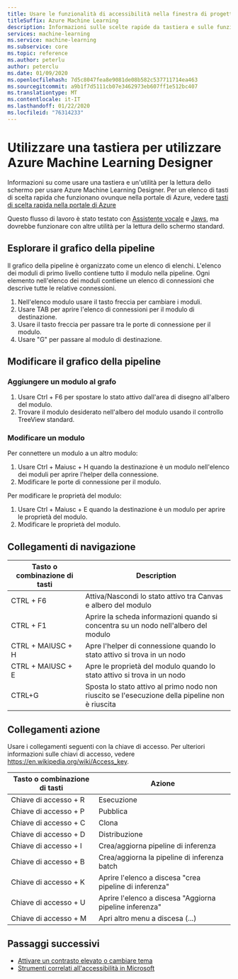 ```yaml
---
title: Usare le funzionalità di accessibilità nella finestra di progettazione
titleSuffix: Azure Machine Learning
description: Informazioni sulle scelte rapide da tastiera e sulle funzionalità di accessibilità per la lettura schermo disponibili nella finestra di progettazione.
services: machine-learning
ms.service: machine-learning
ms.subservice: core
ms.topic: reference
ms.author: peterlu
author: peterclu
ms.date: 01/09/2020
ms.openlocfilehash: 7d5c8047fea8e9081de08b582c537711714ea463
ms.sourcegitcommit: a9b1f7d5111cb07e3462973eb607ff1e512bc407
ms.translationtype: MT
ms.contentlocale: it-IT
ms.lasthandoff: 01/22/2020
ms.locfileid: "76314233"
---
```

# <a name="use-a-keyboard-to-use-azure-machine-learning-designer"></a>Utilizzare una tastiera per utilizzare Azure Machine Learning Designer

Informazioni su come usare una tastiera e un'utilità per la lettura dello schermo per usare Azure Machine Learning Designer. Per un elenco di tasti di scelta rapida che funzionano ovunque nella portale di Azure, vedere [tasti di scelta rapida nella portale di Azure](../azure-portal/azure-portal-keyboard-shortcuts.md)

Questo flusso di lavoro è stato testato con [Assistente vocale](https://support.microsoft.com/help/22798/windows-10-complete-guide-to-narrator) e [Jaws](https://www.freedomscientific.com/products/software/jaws/), ma dovrebbe funzionare con altre utilità per la lettura dello schermo standard.

## <a name="navigate-the-pipeline-graph"></a>Esplorare il grafico della pipeline

Il grafico della pipeline è organizzato come un elenco di elenchi. L'elenco dei moduli di primo livello contiene tutto il modulo nella pipeline. Ogni elemento nell'elenco dei moduli contiene un elenco di connessioni che descrive tutte le relative connessioni. 

1. Nell'elenco modulo usare il tasto freccia per cambiare i moduli.
1. Usare TAB per aprire l'elenco di connessioni per il modulo di destinazione.
1. Usare il tasto freccia per passare tra le porte di connessione per il modulo.
1. Usare "G" per passare al modulo di destinazione.

## <a name="edit-the-pipeline-graph"></a>Modificare il grafico della pipeline

### <a name="add-a-module-to-the-graph"></a>Aggiungere un modulo al grafo

1. Usare Ctrl + F6 per spostare lo stato attivo dall'area di disegno all'albero del modulo.
1. Trovare il modulo desiderato nell'albero del modulo usando il controllo TreeView standard.

### <a name="edit-a-module"></a>Modificare un modulo

Per connettere un modulo a un altro modulo:

1. Usare Ctrl + Maiusc + H quando la destinazione è un modulo nell'elenco dei moduli per aprire l'helper della connessione.
1. Modificare le porte di connessione per il modulo.

Per modificare le proprietà del modulo:

1. Usare Ctrl + Maiusc + E quando la destinazione è un modulo per aprire le proprietà del modulo.
1. Modificare le proprietà del modulo.

## <a name="navigation-shortcuts"></a>Collegamenti di navigazione

| Tasto o combinazione di tasti | Description |
|-|-|
| CTRL + F6 | Attiva/Nascondi lo stato attivo tra Canvas e albero del modulo |
| CTRL + F1   | Aprire la scheda informazioni quando si concentra su un nodo nell'albero del modulo |
| CTRL + MAIUSC + H | Apre l'helper di connessione quando lo stato attivo si trova in un nodo |
| CTRL + MAIUSC + E | Apre le proprietà del modulo quando lo stato attivo si trova in un nodo |
| CTRL+G | Sposta lo stato attivo al primo nodo non riuscito se l'esecuzione della pipeline non è riuscita |

## <a name="action-shortcuts"></a>Collegamenti azione

Usare i collegamenti seguenti con la chiave di accesso. Per ulteriori informazioni sulle chiavi di accesso, vedere https://en.wikipedia.org/wiki/Access_key.

| Tasto o combinazione di tasti | Azione |
|-|-|
| Chiave di accesso + R | Esecuzione |
| Chiave di accesso + P | Pubblica |
| Chiave di accesso + C | Clona |
| Chiave di accesso + D | Distribuzione |
| Chiave di accesso + I | Crea/aggiorna pipeline di inferenza |
| Chiave di accesso + B | Crea/aggiorna la pipeline di inferenza batch |
| Chiave di accesso + K | Aprire l'elenco a discesa "crea pipeline di inferenza" |
| Chiave di accesso + U | Aprire l'elenco a discesa "Aggiorna pipeline inferenza" |
| Chiave di accesso + M | Apri altro menu a discesa (...) |

## <a name="next-steps"></a>Passaggi successivi

- [Attivare un contrasto elevato o cambiare tema](../azure-portal/azure-portal-change-theme-high-contrast.md)
- [Strumenti correlati all'accessibilità in Microsoft](https://www.microsoft.com/accessibility)
